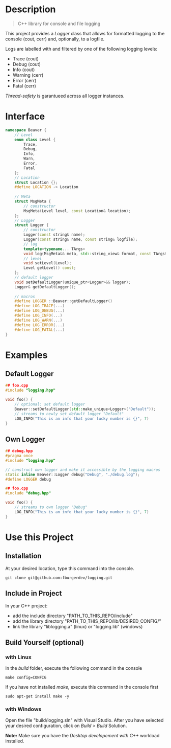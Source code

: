 # Description
>C++ library for console and file logging

This project provides a *Logger* class that allows for formatted logging to the console (cout, cerr) and, optionally, to a logfile.

Logs are labelled with and filtered by one of the following logging levels:
- Trace (cout)
- Debug (cout)
- Info (cout)
- Warning (cerr)
- Error (cerr)
- Fatal (cerr)

*Thread-safety* is garantueed across all logger instances.

# Interface
```cpp
namespace Beaver {
    // Level
    enum class Level {
        Trace,
        Debug,
        Info,
        Warn,
        Error,
        Fatal
    };
    // Location
    struct Location {};
    #define LOCATION -> Location
       
    // Meta
    struct MsgMeta {
        // constructor
        MsgMeta(Level level, const Location& location);
    };    
    // Logger
    struct Logger {
        // constructor
        Logger(const string& name);
        Logger(const string& name, const string& logfile);
        // log
        template<typename... TArgs>
        void log(MsgMeta&& meta, std::string_view& format, const TArgs&... args);
        // level
        void setLevel(Level);
        Level getLevel() const;
    };    
    // default logger
    void setDefaultLogger(unique_ptr<Logger>&& logger);
    Logger& getDefaultLogger();
    
    // macros
    #define LOGGER ::Beaver::getDefaultLogger()
    #define LOG_TRACE(...)
    #define LOG_DEBUG(...)
    #define LOG_INFO(...)
    #define LOG_WARN(...)
    #define LOG_ERROR(...)
    #define LOG_FATAL(...)
}
```
# Examples
## Default Logger
```cpp
## foo.cpp
#include "logging.hpp"

void foo() {
    // optional: set default logger
    Beaver::setDefaultLogger(std::make_unique<Logger>("Default"));
    // streams to newly set default logger "Default"
    LOG_INFO("This is an info that your lucky number is {}", 7)
}
```
## Own Logger
```cpp
## debug.hpp
#pragma once
#include "logging.hpp"

// construct own logger and make it accessible by the logging macros
static inline Beaver::Logger debug("Debug", "./debug.log");
#define LOGGER debug
```
```cpp
## foo.cpp
#include "debug.hpp"

void foo() {
    // streams to own logger "Debug"
    LOG_INFO("This is an info that your lucky number is {}", 7)
}
```

# Use this Project
## Installation
At your desired location, type this command into the console.
``` console
git clone git@github.com:fburgerdev/logging.git
```

## Include in Project
In your C++ project:
- add the include directory "PATH_TO_THIS_REPO/include" 
- add the library directory "PATH_TO_THIS_REPO/lib/DESIRED_CONFIG/" 
- link the library "liblogging.a" (linux) or "logging.lib" (windows)

## Build Yourself (optional)
### with Linux
In the _build_ folder, execute the following command in the console
``` console
make config=CONFIG
```
If you have not installed _make_, execute this command in the console first
``` console
sudo apt-get install make -y
```

### with Windows
Open the file "build/logging.sln" with Visual Studio.
After you have selected your desired configuration, click on _Build > Build_ Solution.

__Note:__ Make sure you have the _Desktop developement with C++_ workload installed.